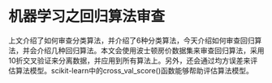 # 机器学习之回归算法审查

上文介绍了如何审查分类算法，并介绍了6种分类算法，今天介绍如何审查回归算法，并会介绍几种回归算法。本文会使用波士顿房价数据集来审查回归算法，采用10折交叉验证来分离数据，并应用到所有算法上。另外，还会通过均方误差来评估算法模型。scikit-learn中的cross_val_score()函数能够帮助评估算法模型。